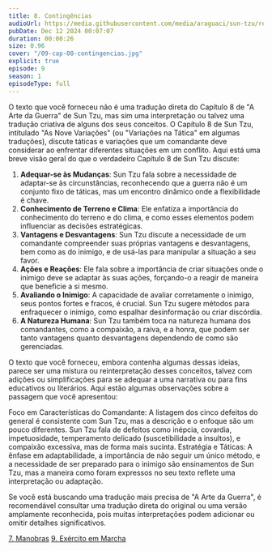 ```yaml
---
title: 8. Contingências
audioUrl: https://media.githubusercontent.com/media/araguaci/sun-tzu/refs/heads/main/public/audio/09-cap-08-contingencias.mp3
pubDate: Dec 12 2024 00:07:07
duration: 00:00:26
size: 0.96
cover: "/09-cap-08-contingencias.jpg"
explicit: true
episode: 9
season: 1
episodeType: full
---
```



O texto que você forneceu não é uma tradução direta do Capítulo 8 de "A Arte da Guerra" de Sun Tzu, mas sim uma interpretação ou talvez uma tradução criativa de alguns dos seus conceitos. O Capítulo 8 de Sun Tzu, intitulado "As Nove Variações" (ou "Variações na Tática" em algumas traduções), discute táticas e variações que um comandante deve considerar ao enfrentar diferentes situações em um conflito. Aqui está uma breve visão geral do que o verdadeiro Capítulo 8 de Sun Tzu discute:

  1. **Adequar-se às Mudanças**: Sun Tzu fala sobre a necessidade de adaptar-se às circunstâncias, reconhecendo que a guerra não é um conjunto fixo de táticas, mas um encontro dinâmico onde a flexibilidade é chave.
  2. **Conhecimento de Terreno e Clima**: Ele enfatiza a importância do conhecimento do terreno e do clima, e como esses elementos podem influenciar as decisões estratégicas.
  3. **Vantagens e Desvantagens**: Sun Tzu discute a necessidade de um comandante compreender suas próprias vantagens e desvantagens, bem como as do inimigo, e de usá-las para manipular a situação a seu favor.
  4. **Ações e Reações**: Ele fala sobre a importância de criar situações onde o inimigo deve se adaptar às suas ações, forçando-o a reagir de maneira que beneficie a si mesmo.
  5. **Avaliando o Inimigo**: A capacidade de avaliar corretamente o inimigo, seus pontos fortes e fracos, é crucial. Sun Tzu sugere métodos para enfraquecer o inimigo, como espalhar desinformação ou criar discórdia.
  6. **A Natureza Humana**: Sun Tzu também toca na natureza humana dos comandantes, como a compaixão, a raiva, e a honra, que podem ser tanto vantagens quanto desvantagens dependendo de como são gerenciadas.

O texto que você forneceu, embora contenha algumas dessas ideias, parece ser uma mistura ou reinterpretação desses conceitos, talvez com adições ou simplificações para se adequar a uma narrativa ou para fins educativos ou literários. Aqui estão algumas observações sobre a passagem que você apresentou:

Foco em Características do Comandante: A listagem dos cinco defeitos do general é consistente com Sun Tzu, mas a descrição e o enfoque são um pouco diferentes. Sun Tzu fala de defeitos como inépcia, covardia, impetuosidade, temperamento delicado (suscetibilidade a insultos), e compaixão excessiva, mas de forma mais sucinta.
Estratégia e Táticas: A ênfase em adaptabilidade, a importância de não seguir um único método, e a necessidade de ser preparado para o inimigo são ensinamentos de Sun Tzu, mas a maneira como foram expressos no seu texto reflete uma interpretação ou adaptação.

Se você está buscando uma tradução mais precisa de "A Arte da Guerra", é recomendável consultar uma tradução direta do original ou uma versão amplamente reconhecida, pois muitas interpretações podem adicionar ou omitir detalhes significativos.

<div class="text-center mt-16">
  <a class="btn btn-accent mt-9" href="/episode/post08">7. Manobras</a>
  <a class="btn btn-accent mt-9" href="/episode/post10">9. Exército em Marcha</a>
</div>